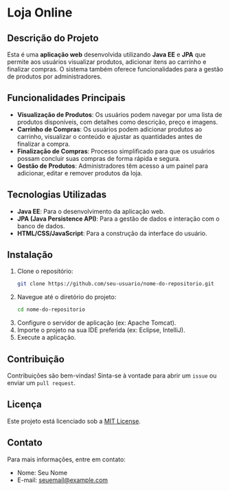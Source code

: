 # Loja Online

## Descrição do Projeto

Esta é uma **aplicação web** desenvolvida utilizando **Java EE** e **JPA** que permite aos usuários visualizar produtos, adicionar itens ao carrinho e finalizar compras. O sistema também oferece funcionalidades para a gestão de produtos por administradores.

## Funcionalidades Principais

- **Visualização de Produtos**: Os usuários podem navegar por uma lista de produtos disponíveis, com detalhes como descrição, preço e imagens.
- **Carrinho de Compras**: Os usuários podem adicionar produtos ao carrinho, visualizar o conteúdo e ajustar as quantidades antes de finalizar a compra.
- **Finalização de Compras**: Processo simplificado para que os usuários possam concluir suas compras de forma rápida e segura.
- **Gestão de Produtos**: Administradores têm acesso a um painel para adicionar, editar e remover produtos da loja.

## Tecnologias Utilizadas

- **Java EE**: Para o desenvolvimento da aplicação web.
- **JPA (Java Persistence API)**: Para a gestão de dados e interação com o banco de dados.
- **HTML/CSS/JavaScript**: Para a construção da interface do usuário.

## Instalação

1. Clone o repositório:
   ```bash
   git clone https://github.com/seu-usuario/nome-do-repositorio.git
   ```
2. Navegue até o diretório do projeto:
   ```bash
   cd nome-do-repositorio
   ```
3. Configure o servidor de aplicação (ex: Apache Tomcat).
4. Importe o projeto na sua IDE preferida (ex: Eclipse, IntelliJ).
5. Execute a aplicação.

## Contribuição

Contribuições são bem-vindas! Sinta-se à vontade para abrir um `issue` ou enviar um `pull request`.

## Licença

Este projeto está licenciado sob a [MIT License](LICENSE).

## Contato

Para mais informações, entre em contato:

- Nome: Seu Nome
- E-mail: seuemail@example.com
